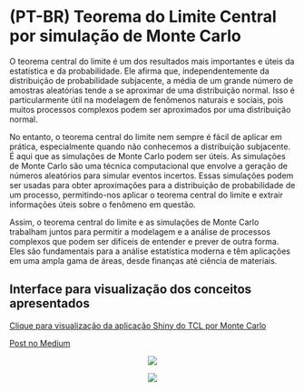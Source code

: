 # (PT-BR) Teorema do Limite Central por simulação de Monte Carlo


O teorema central do limite é um dos resultados mais importantes e úteis da estatística e da probabilidade. Ele afirma que, independentemente da distribuição de probabilidade subjacente, a média de um grande número de amostras aleatórias tende a se aproximar de uma distribuição normal. Isso é particularmente útil na modelagem de fenômenos naturais e sociais, pois muitos processos complexos podem ser aproximados por uma distribuição normal.

No entanto, o teorema central do limite nem sempre é fácil de aplicar em prática, especialmente quando não conhecemos a distribuição subjacente. É aqui que as simulações de Monte Carlo podem ser úteis. As simulações de Monte Carlo são uma técnica computacional que envolve a geração de números aleatórios para simular eventos incertos. Essas simulações podem ser usadas para obter aproximações para a distribuição de probabilidade de um processo, permitindo-nos aplicar o teorema central do limite e extrair informações úteis sobre o fenômeno em questão.

Assim, o teorema central do limite e as simulações de Monte Carlo trabalham juntos para permitir a modelagem e a análise de processos complexos que podem ser difíceis de entender e prever de outra forma. Eles são fundamentais para a análise estatística moderna e têm aplicações em uma ampla gama de áreas, desde finanças até ciência de materiais.

## Interface para visualização dos conceitos apresentados
[Clique para visualização da aplicação Shiny do TCL por Monte Carlo](https://matheussalvess.shinyapps.io/deploy_tcl/)

[Post no Medium](https://medium.com/@matheuss_alvess/o-uso-de-simula%C3%A7%C3%A3o-de-monte-carlo-para-o-teorema-central-do-limite-885a93841ab5)

<p align="center">
  <img src="img/exp_ex.jpg"/>
</p>

<p align="center">
  <img src="img/uni_ex.jpg"/>
</p>


